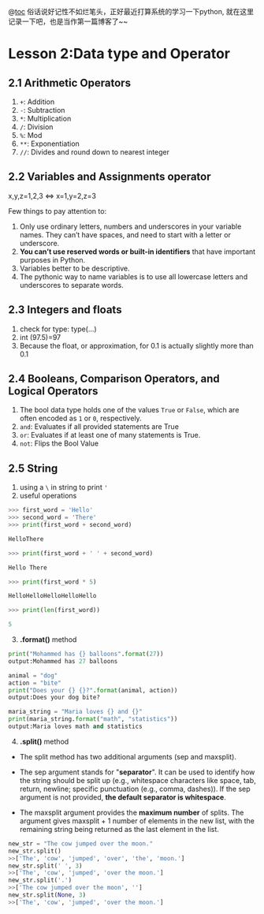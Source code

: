 @[toc](目录)
俗话说好记性不如烂笔头，正好最近打算系统的学习一下python, 就在这里记录一下吧，也是当作第一篇博客了~~
# Lesson 2:Data type and Operator
## 2.1 Arithmetic Operators
1. `+`: Addition
2. `-`: Subtraction
3. `*`: Multiplication
4. `/`: Division
5. `%`: Mod
6. `**`: Exponentiation
7. `//`: Divides and round down to nearest integer
   
## 2.2 Variables and Assignments operator 
 x,y,z=1,2,3 $\iff$ x=1,y=2,z=3
 
 Few things to pay attention to:
 1. Only use ordinary letters, numbers and underscores in your variable names. They can’t have spaces, and need to start with a letter or underscore.
 2. **You can’t use reserved words or built-in identifiers** that have important purposes in Python.
 3. Variables better to be descriptive.
 4. The pythonic way to name variables is to use all lowercase letters and underscores to separate words.
 
## 2.3 Integers and floats
 1. check for type: type(...)
 2. int (97.5)=97
 3. Because the float, or approximation, for 0.1 is actually slightly more than 0.1 

## 2.4 Booleans, Comparison Operators, and Logical Operators
1. The bool data type holds one of the values `True` or `False`, which are often encoded as `1` or `0`, respectively.
2. `and`: Evaluates if all provided statements are True
3. `or`: Evaluates if at least one of many statements is True.
4. `not`: Flips the Bool Value

## 2.5 String
1. using a `\` in string to print `'`
2. useful operations
```python
>>> first_word = 'Hello'
>>> second_word = 'There'
>>> print(first_word + second_word)

HelloThere

>>> print(first_word + ' ' + second_word)

Hello There

>>> print(first_word * 5)

HelloHelloHelloHelloHello

>>> print(len(first_word))

5
```
3. **.format()** method
```python
print("Mohammed has {} balloons".format(27))
output:Mohammed has 27 balloons

animal = "dog"
action = "bite"
print("Does your {} {}?".format(animal, action))
output:Does your dog bite?

maria_string = "Maria loves {} and {}"
print(maria_string.format("math", "statistics"))
output:Maria loves math and statistics
```
4. **.split()** method
- The split method has two additional arguments (sep and maxsplit). 
* The sep argument stands for "**separator**". It can be used to identify how the string should be split up (e.g., whitespace characters like space, tab, return, newline; specific punctuation (e.g., comma, dashes)). If the sep argument is not provided, **the default separator is whitespace**.
- The maxsplit argument provides the **maximum number**  of splits. The argument gives maxsplit + 1 number of elements in the new list, with the remaining string being returned as the last element in the list.
```python
new_str = "The cow jumped over the moon."
new_str.split()
>>['The', 'cow', 'jumped', 'over', 'the', 'moon.']
new_str.split(' ', 3)
>>['The', 'cow', 'jumped', 'over the moon.']
new_str.split('.')
>>['The cow jumped over the moon', '']
new_str.split(None, 3)
>>['The', 'cow', 'jumped', 'over the moon.']
```
